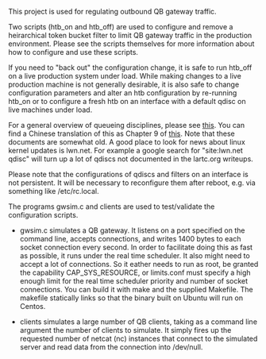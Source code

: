 This project is used for regulating outbound QB gateway traffic.

Two scripts (htb_on and htb_off) are used to configure and remove a heirarchical token bucket filter to limit QB gateway traffic in the production environment.  Please see the scripts themselves for more information about how to configure and use these scripts.

If you need to "back out" the configuration change, it is safe to run htb_off on a live production system under load.  While making changes to a live production machine is not generally desirable, it is also safe to change configuration parameters and alter an htb configuration by re-running htb_on or to configure a fresh htb on an interface with a default qdisc on live machines under load.

For a general overview of queueing disciplines, please see [this](http://lartc.org/howto/lartc.qdisc.html).  You can find a Chinese translation of this as Chapter 9 of [this](http://lartc.org/LARTC-zh_CN.GB2312.pdf).  Note that these documents are somewhat old.  A good place to look for news about linux kernel updates is lwn.net.  For example a google search for "site:lwn.net qdisc" will turn up a lot of qdiscs not documented in the lartc.org writeups.

Please note that the configurations of qdiscs and filters on an interface is not persistent.  It will be necessary to reconfigure them after reboot, e.g. via something like /etc/rc.local.

The programs gwsim.c and clients are used to test/validate the configuration scripts.

* gwsim.c simulates a QB gateway.  It listens on a port specified on the command line, accepts connections, and writes 1400 bytes to each socket connection every second.  In order to facilitate doing this as fast as possible, it runs under the real time scheduler.  It also might need to accept a lot of connections.  So it eather needs to run as root, be granted the capability CAP_SYS_RESOURCE, or limits.conf must specify a high enough limit for the real time scheduler priority and number of socket connections.  You can build it with make and the supplied Makefile.  The makefile statically links so that the binary built on Ubuntu will run on Centos.

* clients simulates a large number of QB clients, taking as a command line argument the number of clients to simulate.  It simply fires up the requested number of netcat (nc) instances that connect to the simulated server and read data from the connection into /dev/null.
